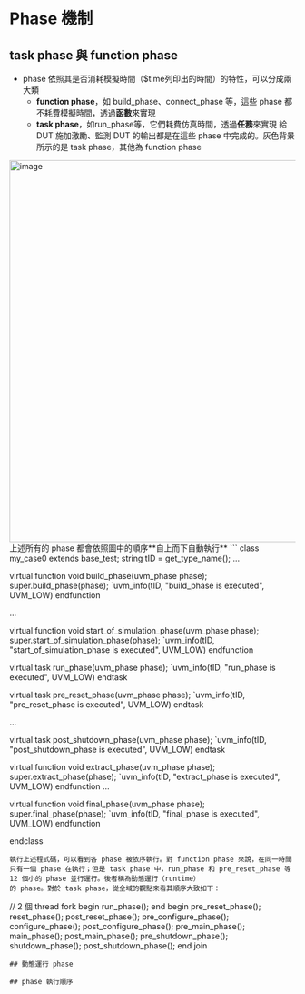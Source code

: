 # Phase 機制
## task phase 與 function phase
* phase 依照其是否消耗模擬時間（$time列印出的時間）的特性，可以分成兩大類
  * **function phase**，如 build_phase、connect_phase 等，這些 phase 都不耗費模擬時間，透過**函數**來實現
  * **task phase**，如run_phase等，它們耗費仿真時間，透過**任務**來實現
給 DUT 施加激勵、監測 DUT 的輸出都是在這些 phase 中完成的。灰色背景所示的是 task phase，其他為 function phase
<img width="1205" height="671" alt="image" src="https://github.com/user-attachments/assets/620018a4-584f-43bf-884e-fe2fb19f2541" />
上述所有的 phase 都會依照圖中的順序**自上而下自動執行**
```
class my_case0 extends base_test;
  string tID = get_type_name();
  …

  virtual function void build_phase(uvm_phase phase);
    super.build_phase(phase);
    `uvm_info(tID, "build_phase is executed", UVM_LOW)
  endfunction

  …

  virtual function void start_of_simulation_phase(uvm_phase phase);
    super.start_of_simulation_phase(phase);
    `uvm_info(tID, "start_of_simulation_phase is executed", UVM_LOW)
  endfunction

  virtual task run_phase(uvm_phase phase);
    `uvm_info(tID, "run_phase is executed", UVM_LOW)
  endtask

  virtual task pre_reset_phase(uvm_phase phase);
    `uvm_info(tID, "pre_reset_phase is executed", UVM_LOW)
  endtask

  …

  virtual task post_shutdown_phase(uvm_phase phase);
    `uvm_info(tID, "post_shutdown_phase is executed", UVM_LOW)
  endtask

  virtual function void extract_phase(uvm_phase phase);
    super.extract_phase(phase);
    `uvm_info(tID, "extract_phase is executed", UVM_LOW)
  endfunction
  …

  virtual function void final_phase(uvm_phase phase);
    super.final_phase(phase);
    `uvm_info(tID, "final_phase is executed", UVM_LOW)
  endfunction

endclass
```
執行上述程式碼，可以看到各 phase 被依序執行。對 function phase 來說，在同一時間只有一個 phase 在執行；但是 task phase 中，run_phase 和 pre_reset_phase 等 12 個小的 phase 並行運行。後者稱為動態運行（runtime）
的 phase。對於 task phase，從全域的觀點來看其順序大致如下：
```
// 2 個 thread
fork
  begin
    run_phase();
  end
  begin
    pre_reset_phase();
    reset_phase();
    post_reset_phase();
    pre_configure_phase();
    configure_phase();
    post_configure_phase();
    pre_main_phase();
    main_phase();
    post_main_phase();
    pre_shutdown_phase();
    shutdown_phase();
    post_shutdown_phase();
  end
join
```
## 動態運行 phase

## phase 執行順序
